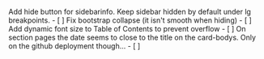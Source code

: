 Add hide button for sidebarinfo. Keep sidebar hidden by default under lg breakpoints. - [ ]
Fix bootstrap collapse (it isn't smooth when hiding) - [ ]
Add dynamic font size to Table of Contents to prevent overflow - [ ]
On section pages the date seems to close to the title on the card-bodys. Only on the github deployment though... - [ ]

